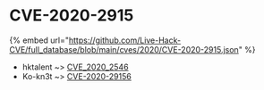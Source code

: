 # CVE-2020-2915
{% embed url="https://github.com/Live-Hack-CVE/full_database/blob/main/cves/2020/CVE-2020-2915.json" %}

* hktalent ~> [CVE_2020_2546](https://www.alice-snow.ru/2020/database/cve-2020-2915/cve_2020_2546-hktalent)
* Ko-kn3t ~> [CVE-2020-29156](https://www.alice-snow.ru/2020/database/cve-2020-2915/cve-2020-29156-ko-kn3t)